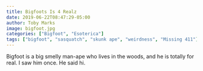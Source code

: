 ```yaml
---
title: Bigfoots Is 4 Realz
date: 2019-06-22T08:47:29-05:00
author: Toby Marks
image: bigfoot.jpg
categories: ["Bigfoot", "Esoterica"]
tags: ["bigfoot", "sasquatch", "skunk ape", "weirdness", "Missing 411"]
---
```

Bigfoot is a big smelly man-ape who lives in the woods, and he is totally for real. I saw him once. He said hi.
